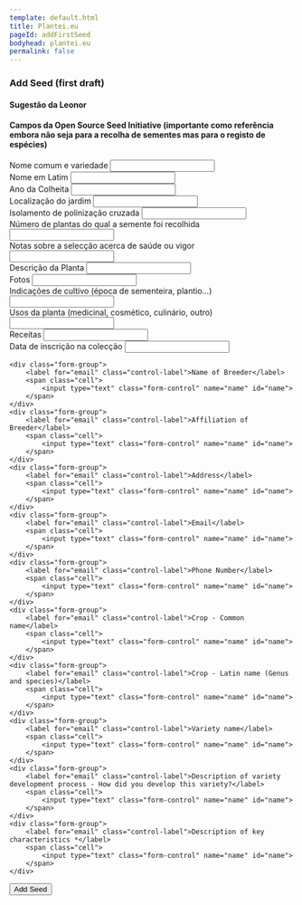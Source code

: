 ```yaml
---
template: default.html
title: Plantei.eu
pageId: addFirstSeed
bodyhead: plantei.eu
permalink: false
---
```


<div class="row">
<h3 class="col-md-12 mmb">Add Seed (first draft)</h3>
</div>
<form class="form-horizontal">
<div class="row">
<div class="col-md-6">
<h4>Sugestão da Leonor</h4>
</div>
<div class="col-md-6">
	<h4>Campos da Open Source Seed Initiative (importante como referência embora não seja para a recolha de sementes mas para o registo de espécies)</h4>
</div>
</div>
<div class="row">
<div class="col-md-6">
<div class="form-group">
		<label for="email" class="control-label">Nome comum e variedade</label>
		<span class="cell">
			<input type="text" class="form-control" name="name" id="name">
		</span>
	</div>
<div class="form-group">
		<label for="email" class="control-label">Nome em Latim</label>
		<span class="cell">
			<input type="text" class="form-control" name="name" id="name">
		</span>
	</div>
<div class="form-group">
		<label for="email" class="control-label">Ano da Colheita</label>
		<span class="cell">
			<input type="text" class="form-control" name="name" id="name">
		</span>
	</div>
<div class="form-group">
		<label for="email" class="control-label">Localização do jardim</label>
		<span class="cell">
			<input type="text" class="form-control" name="name" id="name">
		</span>
	</div>
<div class="form-group">
		<label for="email" class="control-label">Isolamento de polinização cruzada</label>
		<span class="cell">
			<input type="text" class="form-control" name="name" id="name">
		</span>
	</div>
<div class="form-group">
		<label for="email" class="control-label">Número de plantas do qual a semente foi recolhida</label>
		<span class="cell">
			<input type="text" class="form-control" name="name" id="name">
		</span>
	</div>
<div class="form-group">
		<label for="email" class="control-label">Notas sobre a selecção acerca de saúde ou vigor</label>
		<span class="cell">
			<input type="text" class="form-control" name="name" id="name">
		</span>
	</div>
<div class="form-group">
		<label for="email" class="control-label">Descrição da Planta</label>
		<span class="cell">
			<input type="text" class="form-control" name="name" id="name">
		</span>
	</div>
<div class="form-group">
		<label for="email" class="control-label">Fotos</label>
		<span class="cell">
			<input type="text" class="form-control" name="name" id="name">
		</span>
	</div>
<div class="form-group">
		<label for="email" class="control-label">Indicações de cultivo (época de sementeira, plantio...)</label>
		<span class="cell">
			<input type="text" class="form-control" name="name" id="name">
		</span>
	</div>
<div class="form-group">
		<label for="email" class="control-label">Usos da planta (medicinal, cosmético, culinário, outro)</label>
		<span class="cell">
			<input type="text" class="form-control" name="name" id="name">
		</span>
	</div>
<div class="form-group">
		<label for="email" class="control-label">Receitas</label>
		<span class="cell">
			<input type="text" class="form-control" name="name" id="name">
		</span>
	</div>
<div class="form-group">
		<label for="email" class="control-label">Data de inscrição na colecção</label>
		<span class="cell">
			<input type="text" class="form-control" name="name" id="name">
		</span>
	</div>
</div>

<div class="col-md-6">

	<div class="form-group">
		<label for="email" class="control-label">Name of Breeder</label>
		<span class="cell">
			<input type="text" class="form-control" name="name" id="name">
		</span>
	</div>
	<div class="form-group">
		<label for="email" class="control-label">Affiliation of Breeder</label>
		<span class="cell">
			<input type="text" class="form-control" name="name" id="name">
		</span>
	</div>
	<div class="form-group">
		<label for="email" class="control-label">Address</label>
		<span class="cell">
			<input type="text" class="form-control" name="name" id="name">
		</span>
	</div>
	<div class="form-group">
		<label for="email" class="control-label">Email</label>
		<span class="cell">
			<input type="text" class="form-control" name="name" id="name">
		</span>
	</div>
	<div class="form-group">
		<label for="email" class="control-label">Phone Number</label>
		<span class="cell">
			<input type="text" class="form-control" name="name" id="name">
		</span>
	</div>
	<div class="form-group">
		<label for="email" class="control-label">Crop - Common name</label>
		<span class="cell">
			<input type="text" class="form-control" name="name" id="name">
		</span>
	</div>
	<div class="form-group">
		<label for="email" class="control-label">Crop - Latin name (Genus and species)</label>
		<span class="cell">
			<input type="text" class="form-control" name="name" id="name">
		</span>
	</div>
	<div class="form-group">
		<label for="email" class="control-label">Variety name</label>
		<span class="cell">
			<input type="text" class="form-control" name="name" id="name">
		</span>
	</div>
	<div class="form-group">
		<label for="email" class="control-label">Description of variety development process - How did you develop this variety?</label>
		<span class="cell">
			<input type="text" class="form-control" name="name" id="name">
		</span>
	</div>
	<div class="form-group">
		<label for="email" class="control-label">Description of key characteristics *</label>
		<span class="cell">
			<input type="text" class="form-control" name="name" id="name">
		</span>
	</div>
</div>
</div>
<div class="row">
	<div class="actionButtons text-center lmt">
		<input type="submit" value="Add Seed" class="btn btn-default btn-lg" href="/addSeed.html" /> 
	</div>
</div>
</form>
	</div>